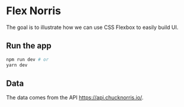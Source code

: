 # Flex Norris

The goal is to illustrate how we can use CSS Flexbox to easily build UI.

## Run the app

```sh
npm run dev # or
yarn dev
```

## Data

The data comes from the API https://api.chucknorris.io/.
